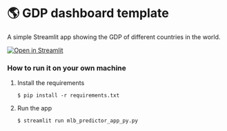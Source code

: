 # :earth_americas: GDP dashboard template

A simple Streamlit app showing the GDP of different countries in the world.

[![Open in Streamlit](https://static.streamlit.io/badges/streamlit_badge_black_white.svg)](https://gdp-dashboard-template.streamlit.app/)

### How to run it on your own machine

1. Install the requirements

   ```
   $ pip install -r requirements.txt
   ```

2. Run the app

   ```
   $ streamlit run mlb_predictor_app_py.py
   ```
